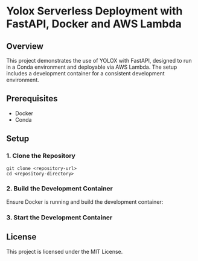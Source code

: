 # Yolox Serverless Deployment with FastAPI, Docker and AWS Lambda

## Overview

This project demonstrates the use of YOLOX with FastAPI, designed to run in a Conda environment and deployable via AWS Lambda. The setup includes a development container for a consistent development environment.

## Prerequisites

- Docker
- Conda

## Setup

### 1. Clone the Repository

```
git clone <repository-url>
cd <repository-directory>
```

### 2. Build the Development Container

Ensure Docker is running and build the development container:

### 3. Start the Development Container

## License

This project is licensed under the MIT License.
